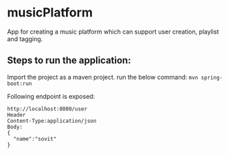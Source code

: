 # musicPlatform
App for creating a music platform which can support user creation, playlist and tagging.

## Steps to run the application:
Import the project as a maven project.
run the below command:
```mvn spring-boot:run```

Following endpoint is exposed:
```
http://localhost:8080/user
Header
Content-Type:application/json
Body:
{
  "name":"sovit"
}

```
